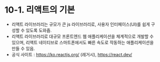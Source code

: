 # 10-1. 리액트의 기본
- 리액트 라이브러리는 규모가 큰 js 라이브러리로, 사용자 인터페이스(UI)를 쉽게 구성할 수 있도록 도와줌.
- 리액트 라이브러리로 대규모 프론트엔드 웹 애플리케이션을 체계적으로 개발할 수 있으며, 리액트 네이티브로 스마트폰에서도 빠른 속도로 작동하는 애플리케이션을 만들 수 있음.
- 공식 사이트 : https://ko.reactjs.org/ (레거시), https://react.dev/
